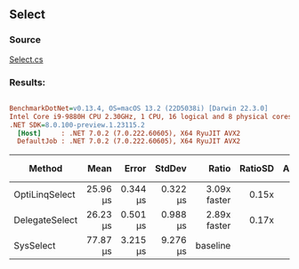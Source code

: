 ﻿## Select

### Source
[Select.cs](../../src/StructLinq.Benchmark/Select.cs)

### Results:
``` ini

BenchmarkDotNet=v0.13.4, OS=macOS 13.2 (22D5038i) [Darwin 22.3.0]
Intel Core i9-9880H CPU 2.30GHz, 1 CPU, 16 logical and 8 physical cores
.NET SDK=8.0.100-preview.1.23115.2
  [Host]     : .NET 7.0.2 (7.0.222.60605), X64 RyuJIT AVX2
  DefaultJob : .NET 7.0.2 (7.0.222.60605), X64 RyuJIT AVX2


```
|         Method |     Mean |    Error |   StdDev |        Ratio | RatioSD | Allocated | Alloc Ratio |
|--------------- |---------:|---------:|---------:|-------------:|--------:|----------:|------------:|
| OptiLinqSelect | 25.96 μs | 0.344 μs | 0.322 μs | 3.09x faster |   0.15x |      32 B |  2.75x less |
| DelegateSelect | 26.23 μs | 0.501 μs | 0.988 μs | 2.89x faster |   0.17x |      32 B |  2.75x less |
|      SysSelect | 77.87 μs | 3.215 μs | 9.276 μs |     baseline |         |      88 B |             |
